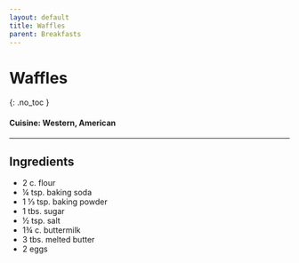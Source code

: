 ```yaml
---
layout: default
title: Waffles
parent: Breakfasts
---
```


# Waffles
{: .no_toc }

#### Cuisine: Western, American
---

## Ingredients
<ul>
	<li>2 c. flour</li>
	<li>¼ tsp. baking soda</li>
	<li>1 ⅓ tsp. baking powder</li>
	<li>1 tbs. sugar</li>
	<li>½ tsp. salt</li>
	<li>1¾ c. buttermilk</li>
	<li>3 tbs. melted butter</li>
	<li>2 eggs</li>
</ul>
